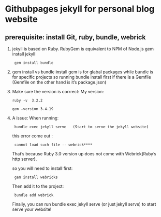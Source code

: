 # Githubpages jekyll for personal blog website

## prerequisite: install Git, ruby, bundle, webrick


1. jekyll is based on Ruby.
    RubyGem is equivalent to NPM of Node.js 
        gem install jekyll

        gem install bundle

2.  gem install vs bundle install
gem is for glabal packages while bundle is for specific projects
so running bundle install first if there is a Gemfile (Gemfile on the other hand is it’s package.json)


 3. Make sure the version is corrrect: 
        My version:

        ruby -v  3.2.2

        gem —version 3.4.19




4. A issue: When running: 

        bundle exec jekyll serve   (Start to serve the jekyll website)

    this error come out :
        
        cannot load such file -- webrick****

    That’s because  Ruby 3.0 version up does not come with Webrick(Ruby’s http server),

    so you will need to install first:

        gem install webricks

    Then add it to the project:

        bundle add webrick

    Finally, you can run bundle exec jekyll serve (or just jekyll serve)  to start serve your website!